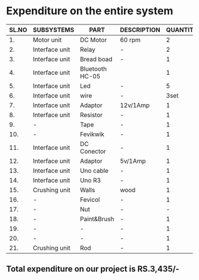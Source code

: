#  Expenditure on the entire system
  
SL.NO|SUBSYSTEMS|PART|DESCRIPTION|QUANTITY|PRICE|
-----|----------|----|-----------|--------|-----|
1.|Motor unit|DC Motor|60 rpm|2|Rs400/-|
2.|Interface unit|Relay|-|2|Rs200/-|
3.|Interface unit|Bread boad|-|1|Rs80/-|
4.|Interface unit|Bluetooth HC-05||1|Rs300/-|
5.|Interface unit|Led|-|5|Rs10/-|
6.|Interface unit|wire|-|3set|Rs150/-|
7.|Interface unit|Adaptor|12v/1Amp|1|Rs150/-|
8.|Interface unit|Resistor|-|1|Rs30/-|
9.|-|Tape|-|1|Rs15/-|
10.|-|Fevikwik|-|1|Rs40/-|
11.|Interface unit|DC Conector|-|1|Rs20/-|
12.|Interface unit|Adaptor|5v/1Amp|1|Rs150/-|
13.|Interface unit|Uno cable|-|1|Rs40/-|
14.|Interface unit|Uno R3|-|1|Rs880/-|
15.|Crushing unit|Walls|wood|1|Rs660/-|
16.|-|Fevicol|-|1|Rs90/-|
17.|-|Nut|-|-|Rs20/-|
18.|-|Paint&Brush|-|1|Rs120/-|
19.|-|-|-|1|Rs60/-|
20.|-|-|-|1|Rs20/-|
21.|Crushing unit|Rod|-|1|Rs100/-|

## Total expenditure on our project is RS.3,435/-